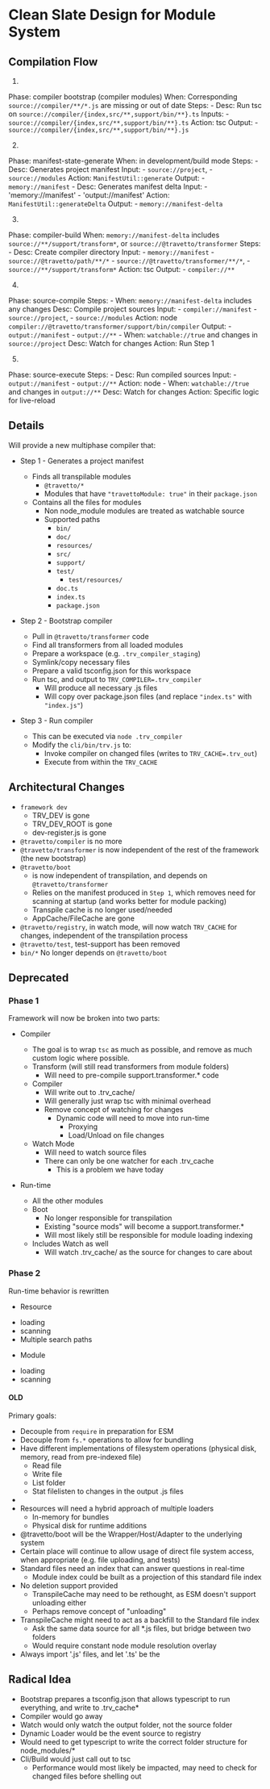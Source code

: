 # Clean Slate Design for Module System

## Compilation Flow
1. 
  Phase: compiler bootstrap (compiler modules)
  When: Corresponding `source://compiler/**/*.js` are missing or out of date
  Steps:
    -
      Desc: Run tsc on `source://compiler/{index,src/**,support/bin/**}.ts`
      Inputs:
        - `source://compiler/{index,src/**,support/bin/**}.ts`
      Action: tsc
      Output:
        - `source://compiler/{index,src/**,support/bin/**}.js`

2.
  Phase: manifest-state-generate
  When: in development/build mode
  Steps:
    -
      Desc: Generates project manifest
      Input: 
        - `source://project`,
        - `source://modules`
      Action: `ManifestUtil::generate`
      Output: 
        - `memory://manifest`
    - 
      Desc: Generates manifest delta
      Input:
        - 'memory://manifest'
        - 'output://manifest'
      Action: `ManifestUtil::generateDelta`
      Output:
        - `memory://manifest-delta`    

3. 
  Phase: compiler-build
  When: `memory://manifest-delta` includes `source://**/support/transform*`, or `source://@travetto/transformer`
  Steps:
    - 
      Desc: Create compiler directory
      Input: 
        - `memory://manifest`
        - `source://@travetto/path/**/*`
        - `source://@travetto/transformer/**/*`,
        - `source://**/support/transform*`
      Action: tsc
      Output: 
        - `compiler://**`

4. 
  Phase: source-compile
  Steps:
    -
      When: `memory://manifest-delta` includes any changes
      Desc: Compile project sources
      Input: 
        - `compiler://manifest`
        - `source://project`,
        - `source://modules`
      Action: node `compiler://@travetto/transformer/support/bin/compiler`
      Output: 
        - `output://manifest`
        - `output://**`
    - 
      When: `watchable://true` and changes in `source://project`
      Desc: Watch for changes
      Action: Run Step 1

5. 
  Phase: source-execute
  Steps:
    -
      Desc: Run compiled sources
      Input:
        - `output://manifest`
        - `output://**`
      Action: node
    - 
      When: `watchable://true` and changes in `output://**`
      Desc: Watch for changes
      Action: Specific logic for live-reload


## Details
Will provide a new multiphase compiler that:
* Step 1 - Generates a project manifest
   - Finds all transpilable modules
      - `@travetto/*`
      - Modules that have `"travettoModule: true"` in their `package.json`
   - Contains all the files for modules
      - Non node_module modules are treated as watchable source
      - Supported paths
        * `bin/`
        * `doc/`
        * `resources/`
        * `src/` 
        * `support/`
        * `test/`
          * `test/resources/`
        * `doc.ts`
        * `index.ts`
        * `package.json`
* Step 2 - Bootstrap compiler
  - Pull in `@travetto/transformer` code
  - Find all transformers from all loaded modules
  - Prepare a workspace (e.g. `.trv_compiler_staging`)
  - Symlink/copy necessary files
  - Prepare a valid tsconfig.json for this workspace
  - Run tsc, and output to `TRV_COMPILER=.trv_compiler`
     * Will produce all necessary .js files
     * Will copy over package.json files (and replace `"index.ts"` with `"index.js"`)

* Step 3 - Run compiler
  - This can be executed via `node .trv_compiler`
  - Modify the `cli/bin/trv.js` to:
     * Invoke compiler on changed files (writes to `TRV_CACHE=.trv_out`)
     * Execute from within the `TRV_CACHE`

## Architectural Changes
* `framework dev`
   * TRV_DEV is gone
   * TRV_DEV_ROOT is gone
   * dev-register.js is gone   
* `@travetto/compiler` is no more
* `@travetto/transformer` is now independent of the rest of the framework (the new bootstrap)
* `@travetto/boot` 
   - is now independent of transpilation, and depends on `@travetto/transformer`
   - Relies on the manifest produced in `Step 1`, which removes need for scanning at startup (and works better for module packing)
   - Transpile cache is no longer used/needed
   - AppCache/FileCache are gone
* `@travetto/registry`, in watch mode, will now watch `TRV_CACHE` for changes, independent of the transpilation process
* `@travetto/test`, test-support has been removed
* `bin/*` No longer depends on `@travetto/boot`

## Deprecated

### Phase 1
Framework will now be broken into two parts:
* Compiler
  - The goal is to wrap `tsc` as much as possible, and remove as much custom logic where possible.
  - Transform (will still read transformers from module folders)
    - Will need to pre-compile support.transformer.* code
  - Compiler 
    - Will write out to .trv_cache/<full path>
    - Will generally just wrap tsc with minimal overhead
    - Remove concept of watching for changes
       - Dynamic code will need to move into run-time
         - Proxying
         - Load/Unload on file changes
  - Watch Mode
    - Will need to watch source files
    - There can only be one watcher for each .trv_cache
       * This is a problem we have today

* Run-time
  - All the other modules
  - Boot
    - No longer responsible for transpilation
    - Existing "source mods" will become a support.transformer.*
    - Will most likely still be responsible for module loading indexing
  - Includes Watch as well
    * Will watch .trv_cache/<full path> as the source for changes to care about


### Phase 2
Run-time behavior is rewritten
  - Resource 
   * loading
   * scanning
   * Multiple search paths
  - Module 
   * loading
   * scanning















#### OLD
Primary goals:
* Decouple from `require` in preparation for ESM
* Decouple from `fs.*` operations to allow for bundling
* Have different implementations of filesystem operations (physical disk, memory, read from pre-indexed file)
   * Read file
   * Write file
   * List folder
   * Stat filelisten to changes in the output .js files
* 
* Resources will need a hybrid approach of multiple loaders
   * In-memory for bundles
   * Physical disk for runtime additions
* @travetto/boot will be the Wrapper/Host/Adapter to the underlying system
* Certain place will continue to allow usage of direct file system access, when appropriate (e.g. file uploading, and tests)
* Standard files need an index that can answer questions in real-time
   * Module index could be built as a projection of this standard file index
* No deletion support provided
   * TranspileCache may need to be rethought, as ESM doesn't support unloading either
   * Perhaps remove concept of "unloading"
* TranspileCache might need to act as a backfill to the Standard file index
   * Ask the same data source for all *.js files, but bridge between two folders
   * Would require constant node module resolution overlay
* Always import '.js' files, and let '.ts' be the 

## Radical Idea
* Bootstrap prepares a tsconfig.json that allows typescript to run everything, and write to .trv_cache*
* Compiler would go away
* Watch would only watch the output folder, not the source folder
* Dynamic Loader would be the event source to registry
* Would need to get typescript to write the correct folder structure for node_modules/*
* Cli/Build would just call out to tsc
   * Performance would most likely be impacted, may need to check for changed files before shelling out